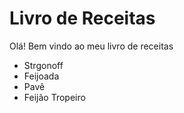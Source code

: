 # Livro de Receitas
Olá! Bem vindo ao meu livro de receitas 
* Strgonoff
* Feijoada
* Pavê
* Feijão Tropeiro

